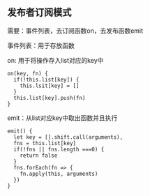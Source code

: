 ## 发布者订阅模式
需要：事件列表，去订阅函数on，去发布函数emit

事件列表：用于存放函数

on: 用于将操作存入list对应的key中
~~~
on(key, fn) {
  if(!this.list[key]) {
    this.lsit[key] = []
  }
  this.list[key].push(fn)
}
~~~

emit：从list对应key中取出函数并且执行
~~~
emit() {
  let key = [].shift.call(arguments),
  fns = this.list[key]
  if(!fns || fns.length ===0) {
    return false
  }
  fns.forEach(fn => {
    fn.apply(this, arguments)
  })
}
~~~